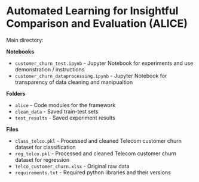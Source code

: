 # **A**utomated **L**earning for **I**nsightful **C**omparison and **E**valuation (ALICE)

Main directory:

**Notebooks**<br>
- `customer_churn_test.ipynb` - Jupyter Notebook for experiments and use demonstration / instructions
- `customer_churn_dataprocessing.ipynb` - Jupyter Notebook for transparency of data cleaning and manipualtion

**Folders**<br>
- `alice` - Code modules for the framework
- `clean_data` - Saved train-test sets
- `test_results` - Saved experiment results

**Files**<br>
- `class_telco.pkl` - Processed and cleaned Telecom customer churn dataset for classification
- `reg_telco.pkl` - Processed and cleaned Telecom customer churn dataset for regression
- `Telco_customer_churn.xlsx` - Original raw data
- `requirements.txt` - Required python libraries and their versions

